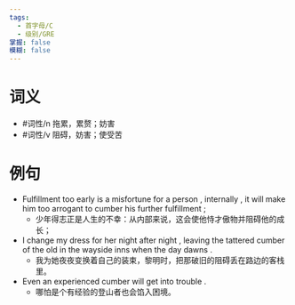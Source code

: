 ```yaml
---
tags:
  - 首字母/C
  - 级别/GRE
掌握: false
模糊: false
---
```

# 词义
- #词性/n  拖累，累赘；妨害
- #词性/v  阻碍，妨害；使受苦
# 例句
- Fulfillment too early is a misfortune for a person , internally , it will make him too arrogant to cumber his further fulfillment ;
	- 少年得志正是人生的不幸：从内部来说，这会使他恃才傲物并阻碍他的成长；
- I change my dress for her night after night , leaving the tattered cumber of the old in the wayside inns when the day dawns .
	- 我为她夜夜变换着自己的装束，黎明时，把那破旧的阻碍丢在路边的客栈里。
- Even an experienced cumber will get into trouble .
	- 哪怕是个有经验的登山者也会馅入困境。
